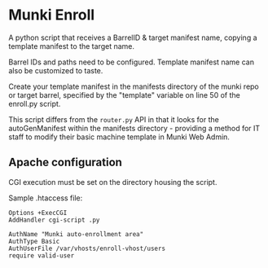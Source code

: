 # Munki Enroll

A python script that receives a BarrelID & target manifest name, copying a template manifest to the target name.

Barrel IDs and paths need to be configured. Template manifest name can also be customized to taste.

Create your template manifest in the manifests directory of the munki repo or target barrel, specified by the "template" variable on line 50 of the enroll.py script.

This script differs from the `router.py` API in that it looks for the autoGenManifest within the manifests directory - providing a method for IT staff to modify their basic machine template in Munki Web Admin.

## Apache configuration
CGI execution must be set on the directory housing the script.

Sample .htaccess file:

```apacheconf
Options +ExecCGI
AddHandler cgi-script .py

AuthName "Munki auto-enrollment area"
AuthType Basic
AuthUserFile /var/vhosts/enroll-vhost/users
require valid-user
```